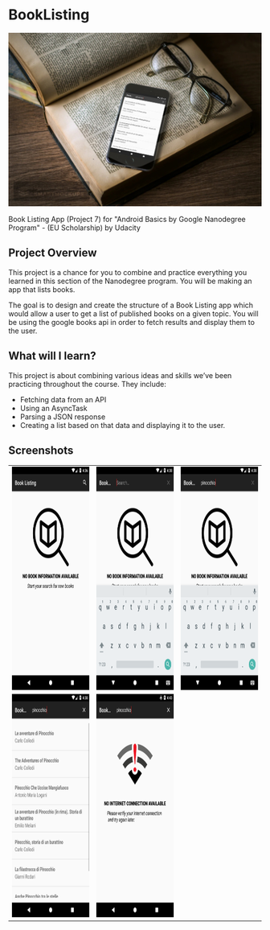 # BookListing
![Cover](/assets/smartmockups_k7o7pqvx.jpg)

Book Listing App (Project 7) for "Android Basics by Google Nanodegree Program" - (EU Scholarship) by Udacity

## Project Overview
This project is a chance for you to combine and practice everything you learned in this section of the Nanodegree program. You will be making an app that lists books.

The goal is to design and create the structure of a Book Listing app which would allow a user to get a list of published books on a given topic. You will be using the google books api in order to fetch results and display them to the user.

## What will I learn?
This project is about combining various ideas and skills we’ve been practicing throughout the course. They include:

* Fetching data from an API
* Using an AsyncTask
* Parsing a JSON response
* Creating a list based on that data and displaying it to the user.

## Screenshots
<table style="margin-left: auto; margin-right: auto;" border="0">
<tbody>
<tr>
<td><img src="https://github.com/Redjack1888/BookListing/blob/master/assets/Screenshot_1583984195.png" width="250" height="444" /></td>
<td><img src="https://github.com/Redjack1888/BookListing/blob/master/assets/Screenshot_1583984300.png" width="250" height="444" /></td>
<td><img src="https://github.com/Redjack1888/BookListing/blob/master/assets/Screenshot_1583984317.png" width="250" height="444" /></td>
</tr>
<tr>
<td><img src="https://github.com/Redjack1888/BookListing/blob/master/assets/Screenshot_1583984321.png" width="250" height="444" /></td>
<td><img src="https://github.com/Redjack1888/BookListing/blob/master/assets/Screenshot_1583984621.png" width="250" height="444" /></td>
<td></td>
</tr>
</tbody>
</table>
